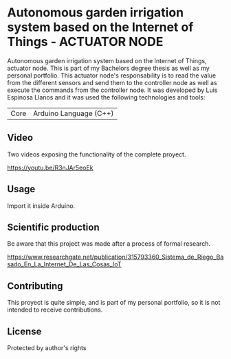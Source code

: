# Autonomous garden irrigation system based on the Internet of Things - ACTUATOR NODE
Autonomous garden irrigation system based on the Internet of Things, actuator node. This is part of my Bachelors degree thesis as well
as my personal portfolio. This actuator node's responsability is to read the value from the different sensors and send them to the 
controller node as well as execute the commands from the controller node. It was developed by Luis Espinosa Llanos and it was used 
the following technologies and tools: 

<table style="width:100%">
  <tr>
    <td>
  	Core	
    </td>
    <td>
  	Arduino Language (C++)
    </td>
  </tr>
</table>

## Video
Two videos exposing the functionality of the complete proyect.

https://youtu.be/R3nJAr5eoEk


## Usage
Import it inside Arduino.

## Scientific production
Be aware that this project was made after a process of formal research.

https://www.researchgate.net/publication/315793360_Sistema_de_Riego_Basado_En_La_Internet_De_Las_Cosas_IoT

## Contributing
This proyect is quite simple, and is part of my personal portfolio, so it is not intended to receive contributions.


## License
Protected by author's rights
